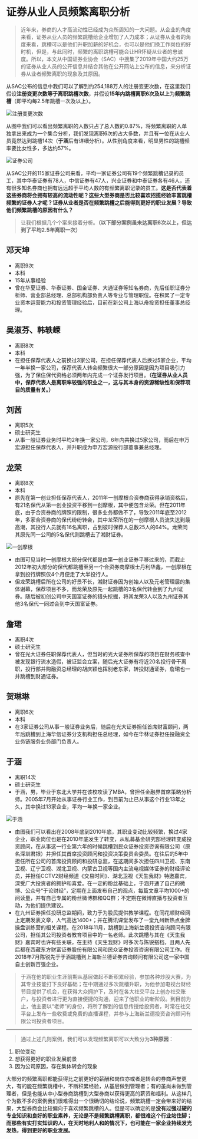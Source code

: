 # 证券从业人员频繁离职分析 #

> 近年来，券商的人才高流动性已经成为众所周知的一大问题。从企业的角度来看，证券从业人员的频繁跳槽给企业增加了人力成本；从证券从业者的角度来看，跳槽可以是他们升职加薪的好机会，也可以是他们换工作岗位的好时机，但是，与此同时，频繁的离职跳槽可能会让HR怀疑从业者的忠诚度。所以，本文从中国证券业协会（SAC）中搜集了2019年中国大约25万的证券从业人员的公开信息并结合其他在公开网站上公布的信息，来分析证券从业者频繁离职的现象及其原因。

从SAC公布的信息中我们可以了解到约254,188万人的注册变更次数，在这里我们假设**注册变更次数等于离职跳槽次数**，并假设**15年内跳槽离职6次及以上**为**频繁跳槽**（即平均每2.5年跳槽一次及以上）。

![注册变更次数](/analysis/注册变更分析/离职image/仪表盘1.png)

从图中我们可以看出频繁离职的人数只占了总人数的0.87%，将频繁离职的人单独拿出来成为一个集合分析，我们发现离职6次的占大多数，并且有一位在从业人员竟然达到跳槽14次（**于涵**后有详细分析）。从性别角度来看，明显男性的跳槽频率要比女性多，多达约57%。

![证券公司](https://github.com/qzcool/SAC/blob/Reinaaaaa330-patch-12/analysis/离职image/各证券公司员工频繁离职人数.png)

从SAC公开的115家证券公司来看，平均一家证券公司有19个频繁跳槽记录的员工，其中华泰证券有78人，中信证券有47人，兴业证券和中泰证券各有46人，还有很多知名券商也拥有远远超于平均人数的有频繁离职记录的员工。**这是否代表着这些券商将会拥有较高的流动性呢？这些大型券商是否比较喜欢招揽经验丰富跳槽频繁的证券人才呢？证券从业者是否在频繁跳槽之后能得到更好的职业发展？导致他们频繁跳槽的原因有什么？**

> 让我们根据几个个案来接着分析。**（以下部分案例虽未达离职6次以上，但达到了平均2.5年离职一次）**

## 邓天坤 ##
- 离职9次
- 本科
- 15年从事经验
- 曾在华夏证券、华泰证券、国金证券、大通证券等知名券商，先后任职证券分析师、营业部总经理、总部机构部负责人等专业与管理职位。在积累了一定专业资本运营能力和投资管理经验后，目前在新公司上海以舟投资担任董事总经理。

## 吴淑芬、韩轶嵘 ##
- 离职8次
- 本科
- 在担任保荐代表人之前换过3家公司，在担任保荐代表人后换过5家企业，平均一年半换一家公司，保荐代表人转会频繁很大一部分原因是因为项目吸引力强，为了保住保代资格必须两年内完成一个证券发行项目。**（在证券从业人员中，保荐代表人是离职率较强的职业之一，这与其本身的资源稀缺性和保荐项目的质量有关。）**

## 刘茜 ##
- 离职5次
- 硕士研究生
- 从事一般证券业务时平均2年换一家公司，6年内共换过5家公司，而后在申万宏源担任保荐代表人，并升职成为申万宏源投行部董事兼总经理。

## 龙荣 ##
- 离职8次
- 本科
- 原先在第一创业担任保荐代表人，2011年一创摩根合资券商获得承销资格后，有21名保代从第一创业投资平移到一创摩根，其中便包含龙荣。但在2011年底，由于合资券商的牌照的限制，很多业务都做不了，导致2011年底至2012年，多家合资券商的保代纷纷转会，其中龙荣所在的一创摩根人员流失达到最高潮，其投行人员就有16名离职，占到彼时保荐人总数25人的64%。龙荣同其原先同一公司的5名保代则跳槽去了湘财证券。

![一创摩根](https://github.com/qzcool/SAC/blob/Reinaaaaa330-patch-12/analysis/离职image/一创摩根.png)

- 由图可见当时一创摩根大部分保代都是由第一创业证券平移过来的，而截止2012年初大部分的保代都跳槽至另一个合资券商摩根士丹利华鑫，一创摩根在拿到投行牌照仅4个月便走了大半投行人。
- 但龙荣跳槽后所在公司的好景不长，湘财证券因为创始人以及元老管理层的集体谢幕，保荐项目不多，而龙荣及原先一起跳槽的3名保代转会到了九州证券。随后被初创公司中天国富证券的猎头挖掘，将其龙荣3人以及九州证券其他3名保代一同过会到中天国富证券。

## 詹珺 ##
- 离职4次
- 硕士研究生
- 曾在光大证券任职保荐代表人，但当时的光大证券所保荐的项目在财务核查中被发现银行流水造假，被证监会立案，随后光大证券有将近20名投行骨干离职，投行部并购融资总经理的胡庆颖也挥别老东家，转投财通证券，詹珺也一并跳槽到财通证券。

## 贺琳琳 ##
- 离职6次
- 本科
- 在3家证券公司从事一般证券业务后，随后在光大证券担任首席财富顾问，两年后跳槽到上海华信证券分支机构担任总经理，如今在华林证券担任投融资全业务链服务业务部门负责人。

## 于涵 ##
- 离职14次
- 硕士研究生
- 于涵，男，毕业于东北大学并在该校攻读了MBA，曾担任金融界首席策略分析师。2005年7月开始从事证券行业工作，到目前为止已从事这个行业13年之久，其中换过13家企业，平均一年换一家企业。

![于涵](https://github.com/qzcool/SAC/blob/Reinaaaaa330-patch-12/analysis/离职image/于涵.png)

- 由图我们可以看出在2008年底到2010年底，其职业变动比较频繁，换过4家企业，职业岗位也是在2010年底发生了转变，从私募基金研究部经理转变成投资顾问，在从事这一行业第六年的时候跳槽到民众证券投资咨询有限公司（原名深圳君银）并担任其首席投资顾问和投资决策委员会委员。在往后的5年中担任所在公司的首席投资顾问和投研总监，在这期间多次担任四川卫视、东南卫视、辽宁卫视、湖北卫视、内蒙古卫视等国内主流电视媒体证券的财经评论员，并担任CCTV2财经频道《交易时间》、湖北卫视《天生我财》特邀嘉宾，深受广大投资者的拥护和喜爱。在一定的粉丝基础上，于涵开通了自己的微博、公众号“于论财经”，定期在上面发布自己的观点，每篇文章平均1000+的阅读量，并有自己专属的粉丝微博群和QQ群；不定期在微博直播与投资者互动，为他们提供建议。
- 在九州证券担任投研总监期间，致力于为股民提供教学课程。在同花顺财经网上定期发表文章，人气高达1400+；并在腾讯课堂发布了一堂九州新热点金牌操盘训练营的相关课程。在2018年11月，跳槽到上海新兰德投资咨询顾问有限公司，担任其公司投资者教育项目中的一名老师。此次跳槽与其在《天生我财》嘉宾时也许有些关联，在主持《天生我财》时多次与陈锐搭档，且两人先后都在西藏东方财富证券股份有限公司和民众证券投资咨询有限公司工作。在2018年7月陈锐先于于涵跳槽到上海新兰德证券咨询顾问有限公司这一家中国自主创新百强企业。

> 于涵在他的职业生涯前期从基层做起不断积累经验，参加各种炒股大赛，为其专业技能打下良好基础；在中期通过多次跳槽升职，为他参加电视台财经节目提供了机会，在获得大众拥护下，及时在各大社交平台上创办社交账户，与投资者进行更为直接便捷的沟通，迎来了他职业的新阶段。到目前为止，他主要以“老师”的身份，将所了解到的信息传授给投资者，时常在社交平台上发布一些收费或免费的直播课程，并参与上海新兰德投资咨询顾问有限公司投资者项目。

---
> 通过上述几则案例，我们可以发现频繁离职可以大致分为**3种原因**：
1. 职位变动
2. 想获得更好的职业发展前景
3. 因为公司原因，存在集体转会的现象

大部分的频繁离职都能获得比之前更好的薪酬和岗位亦或者是转会的券商声誉更大，有的能在频繁跳槽中，不断积累经验，从基层做到管理者；有的虽尚未做到管理者，但是也能从中小型券商跳槽到大型券商以获得更高的薪资和福利。从这样几个为数不多的案例我们很难得出一个很确切的结论说，频繁跳槽一定会带来好的结果，大型券商会比较偏向于喜欢频繁跳槽的人。但是可以确定的是**没有过强过硬的专业知识和良好的职业素养，无论是不是频繁跳槽离职，都很难这个行业站住脚；而那些有实打实知识的人，在天时地利人和的情况下，也可能在一家企业持续发光发热，得到更好的职业发展。**
